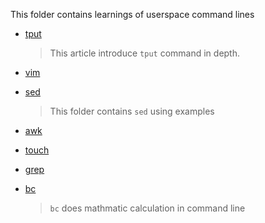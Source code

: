 This folder contains learnings of userspace command lines

- [tput](./tput.md)

    > This article introduce `tput` command in depth.

- [vim](./vim/Readme.md)

- [sed](./sed)

    > This folder contains `sed` using examples

- [awk](./awk.md)

- [touch](touch.md)

- [grep](./grep.md)

- [bc](./bc.md)

   > `bc` does mathmatic calculation in command line
